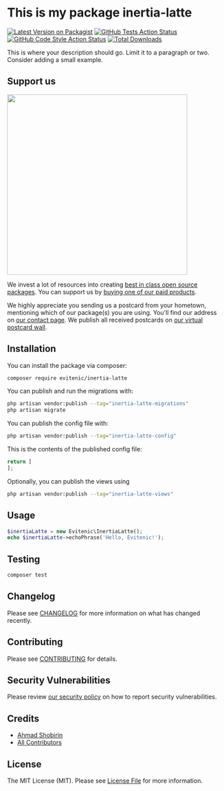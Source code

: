 # This is my package inertia-latte

[![Latest Version on Packagist](https://img.shields.io/packagist/v/evitenic/inertia-latte.svg?style=flat-square)](https://packagist.org/packages/evitenic/inertia-latte)
[![GitHub Tests Action Status](https://img.shields.io/github/actions/workflow/status/evitenic/inertia-latte/run-tests.yml?branch=main&label=tests&style=flat-square)](https://github.com/evitenic/inertia-latte/actions?query=workflow%3Arun-tests+branch%3Amain)
[![GitHub Code Style Action Status](https://img.shields.io/github/actions/workflow/status/evitenic/inertia-latte/fix-php-code-style-issues.yml?branch=main&label=code%20style&style=flat-square)](https://github.com/evitenic/inertia-latte/actions?query=workflow%3A"Fix+PHP+code+style+issues"+branch%3Amain)
[![Total Downloads](https://img.shields.io/packagist/dt/evitenic/inertia-latte.svg?style=flat-square)](https://packagist.org/packages/evitenic/inertia-latte)

This is where your description should go. Limit it to a paragraph or two. Consider adding a small example.

## Support us

[<img src="https://github-ads.s3.eu-central-1.amazonaws.com/inertia-latte.jpg?t=1" width="419px" />](https://spatie.be/github-ad-click/inertia-latte)

We invest a lot of resources into creating [best in class open source packages](https://spatie.be/open-source). You can support us by [buying one of our paid products](https://spatie.be/open-source/support-us).

We highly appreciate you sending us a postcard from your hometown, mentioning which of our package(s) you are using. You'll find our address on [our contact page](https://spatie.be/about-us). We publish all received postcards on [our virtual postcard wall](https://spatie.be/open-source/postcards).

## Installation

You can install the package via composer:

```bash
composer require evitenic/inertia-latte
```

You can publish and run the migrations with:

```bash
php artisan vendor:publish --tag="inertia-latte-migrations"
php artisan migrate
```

You can publish the config file with:

```bash
php artisan vendor:publish --tag="inertia-latte-config"
```

This is the contents of the published config file:

```php
return [
];
```

Optionally, you can publish the views using

```bash
php artisan vendor:publish --tag="inertia-latte-views"
```

## Usage

```php
$inertiaLatte = new Evitenic\InertiaLatte();
echo $inertiaLatte->echoPhrase('Hello, Evitenic!');
```

## Testing

```bash
composer test
```

## Changelog

Please see [CHANGELOG](CHANGELOG.md) for more information on what has changed recently.

## Contributing

Please see [CONTRIBUTING](CONTRIBUTING.md) for details.

## Security Vulnerabilities

Please review [our security policy](../../security/policy) on how to report security vulnerabilities.

## Credits

- [Ahmad Shobirin](https://github.com/evitenic)
- [All Contributors](../../contributors)

## License

The MIT License (MIT). Please see [License File](LICENSE.md) for more information.
